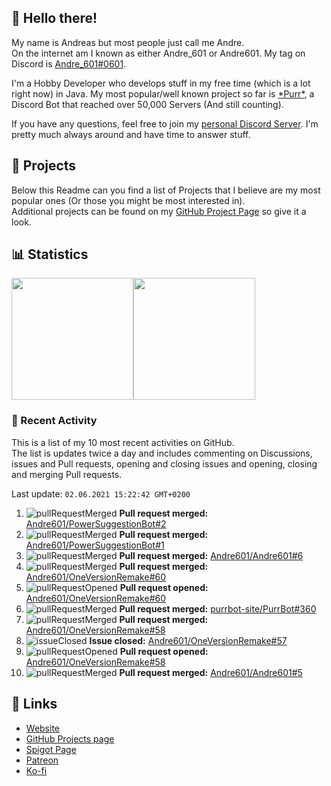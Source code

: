<!-- Links -->
[andre]: https://discord.bio/p/andre601
[purr]: https://purrbot.site
[discord]: https://discord.gg/6dazXp6
[website]: https://andre601.ch
[github]: https://andre601.ch/projects
[spigot]: https://www.spigotmc.org/resources/authors/56829/
[patreon]: https://patreon.com/andre_601
[ko-fi]: https://ko-fi.com/andre_601

## 👋 Hello there!
My name is Andreas but most people just call me Andre.  
On the internet am I known as either Andre_601 or Andre601. My tag on Discord is [Andre_601#0601][andre].

I'm a Hobby Developer who develops stuff in my free time (which is a lot right now) in Java. My most popular/well known project so far is [\*Purr\*][purr], a Discord Bot that reached over 50,000 Servers (And still counting).

If you have any questions, feel free to join my [personal Discord Server][discord]. I'm pretty much always around and have time to answer stuff.

## 📁 Projects
Below this Readme can you find a list of Projects that I believe are my most popular ones (Or those you might be most interested in).  
Additional projects can be found on my [GitHub Project Page][github] so give it a look.

## 📊 Statistics
<img height="195px" src="https://github-readme-stats.vercel.app/api?username=Andre601&show_icons=true&hide_rank=true&title_color=3498db&bg_color=ffffff00&text_color=718096&disable_animations=true"><img height="195px" src="https://github-readme-stats.vercel.app/api/top-langs?username=Andre601&layout=compact&title_color=3498db&bg_color=ffffff00&text_color=718096">

### 📜 Recent Activity
This is a list of my 10 most recent activities on GitHub.  
The list is updates twice a day and includes commenting on Discussions, issues and Pull requests, opening and closing issues and opening, closing and merging Pull requests.

<!--RECENT_ACTIVITY:last_update-->
Last update: `02.06.2021 15:22:42 GMT+0200`
<!--RECENT_ACTIVITY:last_update_end-->
<!--RECENT_ACTIVITY:start-->
1. ![pullRequestMerged] **Pull request merged:** [Andre601/PowerSuggestionBot#2](https://github.com/Andre601/PowerSuggestionBot/pull/2)
2. ![pullRequestMerged] **Pull request merged:** [Andre601/PowerSuggestionBot#1](https://github.com/Andre601/PowerSuggestionBot/pull/1)
3. ![pullRequestMerged] **Pull request merged:** [Andre601/Andre601#6](https://github.com/Andre601/Andre601/pull/6)
4. ![pullRequestMerged] **Pull request merged:** [Andre601/OneVersionRemake#60](https://github.com/Andre601/OneVersionRemake/pull/60)
5. ![pullRequestOpened] **Pull request opened:** [Andre601/OneVersionRemake#60](https://github.com/Andre601/OneVersionRemake/pull/60)
6. ![pullRequestMerged] **Pull request merged:** [purrbot-site/PurrBot#360](https://github.com/purrbot-site/PurrBot/pull/360)
7. ![pullRequestMerged] **Pull request merged:** [Andre601/OneVersionRemake#58](https://github.com/Andre601/OneVersionRemake/pull/58)
8. ![issueClosed] **Issue closed:** [Andre601/OneVersionRemake#57](https://github.com/Andre601/OneVersionRemake/issues/57)
9. ![pullRequestOpened] **Pull request opened:** [Andre601/OneVersionRemake#58](https://github.com/Andre601/OneVersionRemake/pull/58)
10. ![pullRequestMerged] **Pull request merged:** [Andre601/Andre601#5](https://github.com/Andre601/Andre601/pull/5)
<!--RECENT_ACTIVITY:end-->

## 🔗 Links
- [Website]
- [GitHub Projects page][github]
- [Spigot Page][spigot]
- [Patreon]
- [Ko-fi]

<!-- Badges -->
[issueOpened]: https://cdn.jsdelivr.net/gh/Readme-Workflows/Readme-Icons@main/icons/octicons/IssueOpenedOld.svg
[issueClosed]: https://cdn.jsdelivr.net/gh/Readme-Workflows/Readme-Icons@main/icons/octicons/IssueClosedOld.svg

[pullRequestOpened]: https://cdn.jsdelivr.net/gh/Readme-Workflows/Readme-Icons@main/icons/octicons/PullRequestOpened.svg
[pullRequestClosed]: https://cdn.jsdelivr.net/gh/Readme-Workflows/Readme-Icons@main/icons/octicons/PullRequestClosed.svg
[pullRequestMerged]: https://cdn.jsdelivr.net/gh/Readme-Workflows/Readme-Icons@main/icons/octicons/PullRequestMerged.svg

[comment]: https://cdn.jsdelivr.net/gh/Readme-Workflows/Readme-Icons@main/icons/octicons/Comment.svg

[changesRequested]: https://cdn.jsdelivr.net/gh/Readme-Workflows/Readme-Icons@main/icons/octicons/RequestedChanges.svg
[approved]: https://cdn.jsdelivr.net/gh/Readme-Workflows/Readme-Icons@main/icons/octicons/ApprovedChanges.svg
[repoCreated]: https://cdn.jsdelivr.net/gh/Readme-Workflows/Readme-Icons@main/icons/octicons/Repository.svg

[release]: https://cdn.jsdelivr.net/gh/Readme-Workflows/Readme-Icons@main/icons/octicons/Release.svg
[star]: https://cdn.jsdelivr.net/gh/Readme-Workflows/Readme-Icons@main/icons/octicons/StarredRepository.svg
[wiki]: https://cdn.jsdelivr.net/gh/Readme-Workflows/Readme-Icons@main/icons/octicons/Wiki.svg
